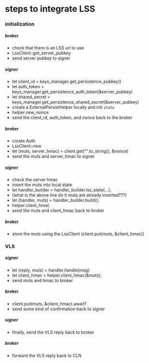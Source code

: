 # steps to integrate LSS

### initialization

##### broker

- check that there is an LSS url to use
- LssClient::get_server_pubkey
- send server pubkey to signer

##### signer

- let client_id = keys_manager.get_persistence_pubkey()
- let auth_token = keys_manager.get_persistence_auth_token(&server_pubkey)
- let shared_secret = keys_manager.get_persistence_shared_secret(&server_pubkey)
- create a ExternalPersistHelper locally and init `state`
- helper.new_nonce
- send the client_id, auth_token, and nonce back to the broker

##### broker

- create Auth
- LssClient::new
- let (muts, server_hmac) = client.get("".to_string(), &nonce)
- send the muts and server_hmac to signer

##### signer

- check the server hmac
- insert the muts into local state
- let handler_builder = handler_builder.lss_state(...);
- (what is the above line do it muts are already inserted???)
- let (handler, muts) = handler_builder.build();
- helper.client_hmac
- send the muts and client_hmac back to broker

##### broker

- store the muts using the LssClient (client.put(muts, &client_hmac))

### VLS

##### signer

- let (reply, muts) = handler.handle(msg)
- let client_hmac = helper.client_hmac(&muts);
- send muts and hmac to broker

##### broker

- client.put(muts, &client_hmac).await?
- send some kind of confirmation back to signer

##### signer

- finally, send the VLS reply back to broker

##### broker

- forward the VLS reply back to CLN
